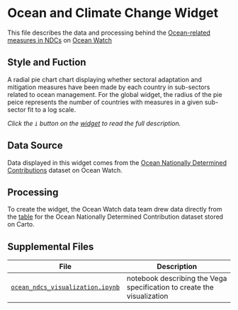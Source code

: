 # Ocean and Climate Change Widget
This file describes the data and processing behind the [Ocean-related measures in NDCs](https://bit.ly/3mu2dnC) on [Ocean Watch](https://oceanwatchdata.org)

## Style and Fuction
A radial pie chart chart displaying whether sectoral adaptation and mitigation measures have been made by each country in sub-sectors related to ocean management. For the global widget, the radius of the pie peice represents the number of countries with measures in a given sub-sector fit to a log scale.

*Click the `i` button on the [widget](https://bit.ly/3mu2dnC) to read the full description.*

## Data Source
Data displayed in this widget comes from the [Ocean Nationally Determined Contributions](../../datasets/ocn_025_rw0_ocean_ndcs/README.md) dataset on Ocean Watch.

## Processing
To create the widget, the Ocean Watch data team drew data directly from the [table](https://resourcewatch.carto.com/u/wri-rw/dataset/ocn_025_rw0_ocean_ndc_measures) for the Ocean Nationally Determined Contribution dataset stored on Carto.

## Supplemental Files 
| File | Description |
| --------------- | --------------- |
|  [`ocean_ndcs_visualization.ipynb`](ocean_ndcs_visualization.ipynb)  |    notebook describing the Vega specification to create the visualization| 

